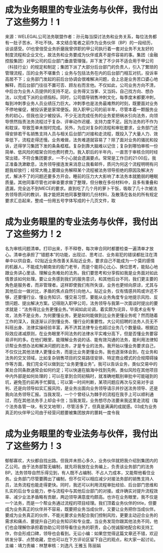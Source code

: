 # 成为业务眼里的专业法务与伙伴，我付出了这些努力！1

来源：WELEGAL公司法务联盟作者：孙元每当探讨法务和业务关系，每位法务都有一肚子苦水、不吐不快。本文结合笔者之前作为业务伙伴（BP）的一段经历，谈谈感受。01也曾倍受业务折磨我曾供职的甲公司执行着一套对业务不太友好的制度流程和企业文化，故法务和业务要成为伙伴或真不是件容易的事。集团（金融控股集团）对甲公司的后台部门垂直管理强，并下发了不少并不适合用于甲公司（科技行业）的规定和制定；集团下派了大部分后台部门的负责人，引入了繁琐的管理流程，压的业务不堪重负；业务与包括法务在内的后台部门相互对抗，投诉率高居不下；业务部门发起的前后台协调会很难解决问题，会上总是业务苦口婆心地解释，而后台部门往往不置可否、顾左右而言他。不仅如此，公司业务方向不清，中后台为业务人员提供的支持不足。业务得又当爹、又当妈，自己找方向、想办法，以完成下派的业绩指标。同时，公司倡导销售冲刺文化，每季度末都要冲刺，每到冲刺季业务人员业绩压力巨大。冲刺季也是法务最难熬的时刻，既要面对业务不停地催促，被投诉更是家常便饭。刚入职甲公司的前半年，尽管本着一颗服务业务的初心，但我也没少被投诉。不少无法完成任务的业务爱把祸水引向法务，向领导愤然指责法务流程过于复杂、评审动作迟缓、支持力度不足。因为法务的不作为和耽误，导致签单未按时完成。另外，为应对复杂的流程和审批要求，业务部门还得安排若干名销售支持人员与相关后台部门对接和走流程，既投入了大量人力、效率低下，流程走得还慢。业务难做，法务难道就容易了？除了面对业务的骚扰和投诉，还得学习集团下发的条条框框。复杂到靠大脑难以记住；复杂到哪怕审核一份简单、低风险的框架合同也费时费力。我入职后的半年内，一直苦于审核合同时经常出错，不符合集团要求，一不小心就会遗漏要点。常常是工作日的21:00后，我正准备洗漱歇息，法务领导接连发来消息让我看邮件，质问为何这个流程明明有问题我却放行；经常大晚上要跟业务解释某个流程被法务领导拒绝的原因及解决方式，解决不了的问题还要多方开会。睡前的压力大大影响了本法务本就脆弱的睡眠质量。其他同事尽管也对审查要求做了整理，但分散在多份材料中，且多有重叠和遗漏，完全达不到MECE的要求。直到吃了几个月的萝卜干饭，吸取了几十次被法务领导质问的教训，我才能把其他同事整理的几份材料，及散落在各处的所有规定要求汇总起来，整成一份用五号字体写成的十几页文件，取

# 成为业务眼里的专业法务与伙伴，我付出了这些努力！2

名为审核问题清单。打印出来，手不释卷，每次审合同时都要检查一遍清单才放心。清单也承担了“错题本”的功能，出现过、思考过、业务易犯的错误都批注在清单中以供自查。02贴近业务改善关系贴近业务，要求自己不能成为一个莫的感情的机器人，不能成为朝南坐的衙门老爷，而是个能将心比心、换位思考，能贴心地跟业务讲心里话、理解业务难处的法务。我们要思考和分享假如我是业务面对如此情景该如何处理。要让业务感到我们的服务意识，和其他后台不同，我们更主要的角色是服务者，而非管理者。这样即使我们有所失误，业务也更倾向原谅，尤其与其他后台一做对比，矛盾的焦点自然引向他人。贴近业务，仅有情感共鸣或许还不够，还要懂行业、懂业务知识、懂交易习惯，要能从业务角度专业地提示风险、反馈问题、提出解决方案。记得刚入职甲公司，法务领导与我第一次面谈时提出的要求就是：“法务得比业务更懂业务。”听闻如此论调，着实颇为诧异，毕竟术业有专攻，法务不是业务，为何要懂业务，更是如何能做到比业务更懂业务呢？然而随着工作的深入，我逐渐认识到懂业务、懂行业的重要性。大公司招聘的法务人员无不科班出身、法律实操经验丰富，再不济其法律专业也超过业务几个数量级。根据边际效应递减原则，在业务眼里不同法务的法律水平实难分高下，但是否懂业务要容易评判的多。在他们眼里，能理解业务说的话、能有效沟通的法务，能利用法律知识帮业务想办法和解决问题的法务，才是专业的法务。我开始以懂业务要求自己，不仅仅比其他法律人更懂业务，而是比业务更懂业务。我也逐渐体会到，在业务和法务的交叉领域，比如复杂销售项目的交易路径安排、特定商业模式的合规障碍操作等方面，我们完全可以做到比“业务更懂业务”。我可以告诉业务，类似交易中的某处合同条款通常会如何约定；可以快速在脑海中找到先例，类似风险在其他项目中内外部是如何处理的；可以在拿到合同初稿时，就准确地甄别审批中可能碰到的坑，避免签约前再手忙脚乱；可以第一时间判断，某项问题应再次与交易对手谈判、还是向领导如实汇报风险，是业务出面向业务领导请示并抄送法务领导、还是我向法务领导汇报。当我发现，一个个曾经认为棘手的流程在我手上可以顺利通过，而在其他法务手上却会卡住；当我发现，业务想尽办法要来我这里走流程（每个法务各管一块，有交叉地带），尽管活多了，但真是满满的成就感。03成为业务真正的伙伴甲公司由于经营问题要被集团放弃的噩耗一度令我

# 成为业务眼里的专业法务与伙伴，我付出了这些努力！3

郁郁寡欢，大伙都自找出路。但我并未担心多久，业务伙伴就把我介绍到集团内的乙公司。由于法务部暂无编制，就先将我放在业务编上，负责该业务部门的法务BP。法务领导自然乐得见到，有人既不占编制、不占人力成本，又能帮他看住业务。业务部门尽管要腾出了编制，但不仅可以相应减少对接法务部的销售支持人员，法务流程也能走得更快。同时，我还可以利用流程审批经验、后台部门思维和扎实的后台专业能力，参与流程中与其他后台部门的对接。或许确实对提升流程效率、减少业法矛盾略有贡献，两边领导满意度均颇高。也许在业务眼里，我不仅是一个法务，而是一个帮业务通过流程的项目经理。我们顶着业务伙伴的title，但要成为业务真正的伙伴并不容易，既要把业务当成伙伴，又要让业务把你当成伙伴。要成为业务真正的伙伴，不能光要求业务配合我们控制风险，更要主动迎合业务的需求和痛点、要提升自己的业务知识和专业度。当业务发现你跟其他法务不同，他们也会理解你承担着协助公司领导看住业务的职责，会心悦诚服地配合和支持工作，你会形成口碑，领导也会看到。无讼小编：如果您觉得这篇文章还不错，欢迎转发分享、点赞收藏，您也可以在下方评论区留下自己的观点，和大家一起讨论。主编：靖力责编：林慧审核：刘逸凡 王雅玉 陈丽娟 

